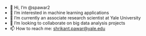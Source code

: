 - 👋 Hi, I’m @spawar2
- 👀 I’m interested in machine learning applications
- 🌱 I’m currently an associate research scientist at Yale University 
- 💞️ I’m looking to collaborate on big data analysis projects
- 📫 How to reach me: shrikant.pawar@yale.edu

<!---
spawar2/spawar2 is a ✨ special ✨ repository because its `README.md` (this file) appears on your GitHub profile.
You can click the Preview link to take a look at your changes.
--->
